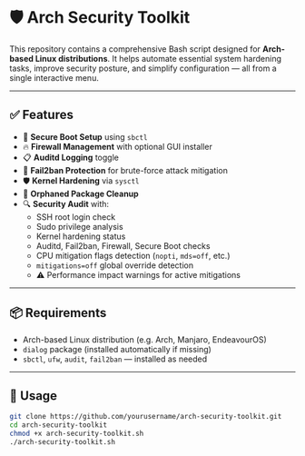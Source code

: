 # 🛡️ Arch Security Toolkit

This repository contains a comprehensive Bash script designed for **Arch-based Linux distributions**. It helps automate essential system hardening tasks, improve security posture, and simplify configuration — all from a single interactive menu.

---

## ✅ Features

- 🔐 **Secure Boot Setup** using `sbctl`
- 🔥 **Firewall Management** with optional GUI installer
- 📋 **Auditd Logging** toggle
- 🚫 **Fail2ban Protection** for brute-force attack mitigation
- 🛡️ **Kernel Hardening** via `sysctl`
- 🧹 **Orphaned Package Cleanup**
- 🔍 **Security Audit** with:
  - SSH root login check
  - Sudo privilege analysis
  - Kernel hardening status
  - Auditd, Fail2ban, Firewall, Secure Boot checks
  - CPU mitigation flags detection (`nopti`, `mds=off`, etc.)
  - `mitigations=off` global override detection
  - ⚠️ Performance impact warnings for active mitigations

---

## 📦 Requirements

- Arch-based Linux distribution (e.g. Arch, Manjaro, EndeavourOS)
- `dialog` package (installed automatically if missing)
- `sbctl`, `ufw`, `audit`, `fail2ban` — installed as needed

---

## 🚀 Usage

```bash
git clone https://github.com/yourusername/arch-security-toolkit.git
cd arch-security-toolkit
chmod +x arch-security-toolkit.sh
./arch-security-toolkit.sh
